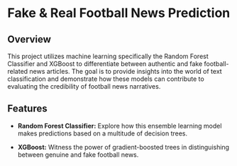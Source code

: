 # Fake & Real Football News Prediction

## Overview

This project utilizes machine learning specifically the Random Forest Classifier and XGBoost to differentiate between authentic and fake football-related news articles. The goal is to provide insights into the world of text classification and demonstrate how these models can contribute to evaluating the credibility of football news narratives.

## Features

- **Random Forest Classifier:** Explore how this ensemble learning model makes predictions based on a multitude of decision trees.
  
- **XGBoost:** Witness the power of gradient-boosted trees in distinguishing between genuine and fake football news.
